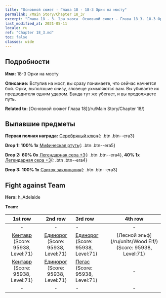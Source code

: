 ```yaml
---
title: "Основной сюжет - Глава 18 - 18-3 Орки на мосту"
permalink: /Main Story/Chapter 18_3/
excerpt: "Глава 18 - 3. Эра хаоса  Основной сюжет - Глава 18_3. 18-3 Орки на мосту"
last_modified_at: 2021-05-11
locale: ru
ref: "Chapter 18_3.md"
toc: false
classes: wide
---
```


## Подробности

 **Имя:** 18-3 Орки на мосту

 **Описание:** Вступив на мост, вы сразу понимаете, что сейчас начнется бой. Орки, выползшие снизу, зловеще ухмыляются вам. Вы убиваете их предводителя одним ударом. Банда тут же убегает, и вы продолжаете путь.

 **Related to:** [Основной сюжет Глава 18](/ru/Main Story/Chapter 18/)

## Выпавшие предметы

 **Первая полная награда:** [Серебряный ключ](/ItemsRU/con_693/){: .btn .btn--era3}

 **Drop 1:** **100% 1x** [Мифическая ртуть](/ItemsRU/mat_63/){: .btn .btn--era5}

 **Drop 2:** **60% 0x** [Легендарная сера +3](/ItemsRU/mat_57/){: .btn .btn--era4}, **40% 1x** [Легендарная сера +3](/ItemsRU/mat_57/){: .btn .btn--era4}

 **Drop 3:** **100% 1x** [Свиток заклинания](/ItemsRU/con_694/){: .btn .btn--era3}


## Fight against Team
 **Hero:** h_Adelaide

 **Team:**


  | 1st row | 2nd row | 3rd row | 4th row |
  |:----:|:----:|:----|:----:|
  | - | - | - | - |
  | [Кентавр](/ru/units/Centaur/) (Score: 95938, Level:71)  | [Единорог](/ru/units/Unicorn/) (Score: 95938, Level:71)  | [Единорог](/ru/units/Unicorn/) (Score: 95938, Level:71)  | [Лесной эльф](/ru/units/Wood Elf/) (Score: 95938, Level:71)  |
  | [Кентавр](/ru/units/Centaur/) (Score: 95938, Level:71)  | [Единорог](/ru/units/Unicorn/) (Score: 95938, Level:71)  | [Пегас](/ru/units/Pegasus/) (Score: 95938, Level:71)  | - |
  | - | - | - | - |


